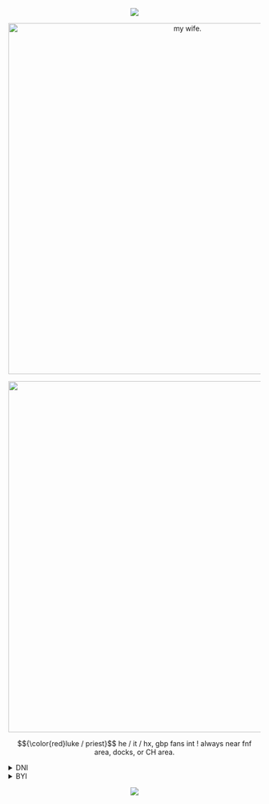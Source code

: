 <p align="center">
    <img src="https://files.catbox.moe/bfk8a5.png" />
</p>
<p align="center">
    <img src="https://files.catbox.moe/fv2pty.jpg" alt="my wife." width="700" />
</p>
<p align="center">
    <img src="https://files.catbox.moe/r3onyj.webp" width="700" />
</p>

<p align="center">
$${\color{red}luke  /  priest}$$
he / it / hx, gbp fans int !
    always near fnf area, docks, or CH  area.
    <details>
  <summary>DNI</summary>


- basic
- proship / comship
- country human fans who dont educate themself / ship countries, freakzaoids !!!
- 20+
- southpark, omori, minecraft smp, welcome home, jschlatt, hazbin hotel/helluva boss, dick ponies, gojo satoru skins / fans
- make s/h jokes


  idrc if you read this, i block freely anyways

</details>
    <details>
  <summary>BYI</summary>
if i interact with u and u have a gbp skin, i 100% am silently asking to be friends, i love napoleonic wars  grahhh..


- tone tags please !
- i hardly censor words most of the time sorry
- i only talk about my hyperfixations most of the time sorry
- pls dont vent, thanks
- kys / kms and offensive jokes
- dont call me slurs, i wil block you for this
- sw fans pls dont int, you guys are scary af, i iwc.


  idrc if you read this, i block freely anyways

</details>
</p>


<p align="center">
    <img src="https://files.catbox.moe/pzscn7.webp" />
</p>
